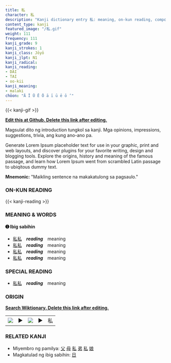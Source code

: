 ```yaml
---
title: 私
character: 私
description: "Kanji dictionary entry 私: meaning, on-kun reading, compounds, origin, related kanji"
content_type: kanji
featured_image: "/私.gif"
weight: 111
frequency: 111
kanji_grade: 9
kanji_strokes: 1
kanji_class: Jōyō
kanji_jlpt: N1
kanji_radical: 
kanji_reading: 
- DAI
- TAI
- oo-kii
kanji_meaning:
- malaki
chōon: "Ā Ī Ū Ē Ō ā ī ū ē ō ’"
---
```

[//]: # (Don't edit the line below. Kanji animated GIF code is automatically generated.)
{{< kanji-gif >}}

[//]: # (Edit below this line.)

**[Edit this at Github. Delete this link after editing.](https://github.com/tim0g/tim/tree/main/content/kanji/私/index.md)**

Magsulat dito ng introduction tungkol sa kanji. Mga opinions, impressions, suggestions, trivia, ang kung ano-ano pa.

Generate Lorem Ipsum placeholder text for use in your graphic, print and web layouts, and discover plugins for your favorite writing, design and blogging tools. Explore the origins, history and meaning of the famous passage, and learn how Lorem Ipsum went from scrambled Latin passage to ubiqitous dummy text.
 
**Mnemonic:** "Maikling sentence na makakatulong sa pagsaulo."

### ON-KUN READING

[//]: # (Don't edit the line below. ON-KUN READING code is automatically generated.)
{{< kanji-reading >}}

### MEANING & WORDS

#### ➊ **Ibig sabihin**
  - [私](../私)[私](../私)　***reading***　meaning
  - [私](../私)[私](../私)　***reading***　meaning
  - [私](../私)[私](../私)　***reading***　meaning
  - [私](../私)[私](../私)　***reading***　meaning

### SPECIAL READING
  - [私](../私)[私](../私)　***reading***　meaning

### ORIGIN

**[Search Wiktionary. Delete this link after editing.](https://wiktionary.org/wiki/私)**
<table class="kanji-table"><tr><td>
<img src="60px-私-bronze.svg.png">
</td><td>▶</td><td>
<img src="60px-私-oracle.svg.png">
</td><td>▶</td>
<td class="kanji-origin">私</td>
</tr></table>

### RELATED KANJI
- Miyembro ng pamilya: [父](../父) [母](../母) [私](../私) [弟](../弟) [私](../私) [娘](../娘)
- Magkatulad ng ibig sabihin: [日](../日)
